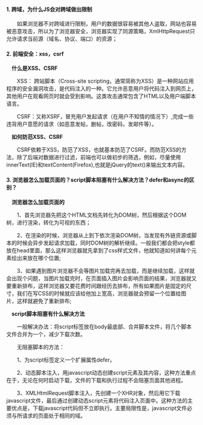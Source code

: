 #### 1. 跨域，为什么JS会对跨域做出限制  

&emsp;&emsp;如果浏览器不对跨域进行限制，用户的数据很容易被其他人盗取，网站也容易被恶意攻击，所以为了浏览器安全，浏览器实现了同源策略，XmlHttpRequest只允许请求当前源（域名、协议、端口）的资源；  

#### 2. 前端安全：xss，csrf  

&emsp;**什么是XSS、CSRF**  

&emsp;&emsp;XSS： 跨站脚本（Cross-site scripting，通常简称为XSS）是一种网站应用程序的安全漏洞攻击，是代码注入的一种。它允许恶意用户将代码注入到网页上，其他用户在观看网页时就会受到影响。这类攻击通常包含了HTML以及用户端脚本语言。 

&emsp;&emsp;CSRF：又称XSRF，冒充用户发起请求（在用户不知情的情况下）,完成一些违背用户意愿的请求（如恶意发帖，删帖，改密码，发邮件等）。  

&emsp;**如何防范XSS、CSRF**   

&emsp;&emsp;CSRF依赖于XSS，防范了XSS，也就基本防范了CSRF。而防范XSS的方法，除了后端对数据进行过滤，前端也可以做初步的筛选，例如，尽量使用innerText(IE)和textContent(Firefox),也就是jQuery的text()来输出文本内容。

#### 3. 浏览器怎么加载页面的？script脚本阻塞有什么解决方法？defer和async的区别？  

&emsp;**浏览器怎么加载页面的**  

&emsp;&emsp;1、首先浏览器先把这个HTML文档先转化为DOM树，然后根据这个DOM树，进行渲染，转化为可视的东西；  

&emsp;&emsp;2、在渲染的时候，浏览器从上到下依次渲染DOM树，当发现有外链资源或脚本的时候会异步发起请求加载，同时DOM树的解析继续。一般我们都会把style都放在head里面，那么这样浏览器就先拿到了css样式文件，他就知道如何讲每个元素绘出来放在哪个位置;    

&emsp;&emsp;3、如果遇到图片浏览器不会等图片加载完再去加载，而是继续加载，这样就会出现个问题，当图片加载完时，在页面插入图片会影响页面的结果，浏览器就又要重新排布，这样浏览器又要花费时间跟经历去排布，所有如果图片是固定的尺寸，我们在写CSS的时候就应该给他加上宽高，浏览器就会预留一个位置给图片，这样就避免了重新排布;  

&emsp;**script脚本阻塞有什么解决方法** 

&emsp;&emsp;一般解决办法：将script标签放在body最底部、合并脚本文件，将几个脚本文件合并为一个，减少下载次数。

&emsp;&emsp;无阻塞脚本的方法：  

&emsp;&emsp;1、为script标签定义一个扩展属性defer。  

&emsp;&emsp;2、动态脚本注入，用javascript动态创建script元素及其内容，这种方法重点在于，无论在何时启动下载，文件的下载和执行过程不会阻塞页面其他进程。  

&emsp;&emsp;3、XMLHtmlRequest脚本注入，先创建一个XHR对象，然后用它下载javascript文件，最后通过创建动态script元素将代码注入页面中。这种方法的主要优点是，下载javascript代码但不立即执行。主要局限性是，javascript文件必须与所请求的页面处于相同的域。